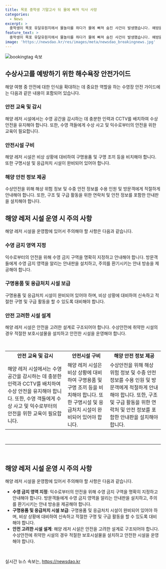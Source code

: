```yaml
---
title: 목포 중학생 기말고사 뒤 물에 빠져 익사 사망
categories:
  - News
excerpt: >
  중학생이 목포 유달유원지에서 물놀이를 하다가 물에 빠져 숨진 사건이 발생했습니다. 예방을 위해 수영 금지 지역임에도 불구하고 출입을 무시한 결과인데, 사고 경위가 정확히 조사 중입니다. 이 사고로부터 또 다시 안전수칙을 상기시키며, 유달유원지의 위험성과 안전 대책에 대한 논의가 필요합니다. KBS 허재희 기자입니다.
feature_text: >
  중학생이 목포 유달유원지에서 물놀이를 하다가 물에 빠져 숨진 사건이 발생했습니다. 예방을 위해 수영 금지 지역임에도 불구하고 출입을 무시한 결과인데, 사고 경위가 정확히 조사 중입니다. 이 사고로부터 또 다시 안전수칙을 상기시키며, 유달유원지의 위험성과 안전 대책에 대한 논의가 필요합니다. KBS 허재희 기자입니다.
image: 'https://newsdao.kr/res/images/meta/newsdao_breakingnews.jpg'
---
```


<p><img src="https://newsdao.kr/res/images/meta/newsdao_breakingnews.jpg" alt="bookingtag 속보" /></p>

<h2 data-ke-size="size26">수상사고를 예방하기 위한 해수욕장 안전가이드</h2>

<p data-ke-size="size16">해양 여행 중 안전에 대한 인식을 확대하는 데 중요한 역할을 하는 수영장 안전 가이드에는 다음과 같은 내용이 포함되어 있습니다. </p>

<h3><b>안전 교육 및 감시</b></h3>

<p data-ke-size="size16">해양 레저 시설에서는 수영 공간을 감시하는 데 충분한 인력과 CCTV를 배치하여 수상 안전을 유지해야 합니다. 또한, 수영 객들에게 수상 사고 및 익수로부터의 안전을 위한 교육이 필요합니다.</p>

<h3><b>안전시설 구비</b></h3>

<p data-ke-size="size16">해양 레저 시설은 비상 상황에 대비하여 구명용품 및 구명 조끼 등을 비치해야 합니다. 또한 구명시설 및 응급처치 시설이 완비되어 있어야 합니다.</p>

<h3><b>해양 안전 정보 제공</b></h3>

<p data-ke-size="size16">수상안전을 위해 해상 위험 정보 및 수중 안전 정보를 수용 인원 및 방문객에게 적절하게 안내해야 합니다. 또한, 구조 및 구급 활동을 위한 연락처 및 안전 정보를 포함한 안내판을 설치해야 합니다.</p>

<h2 data-ke-size="size26">해양 레저 시설 운영 시 주의 사항</h2>

<p data-ke-size="size16">해양 레저 시설을 운영함에 있어서 주의해야 할 사항은 다음과 같습니다.</p>

<h3><b>수영 금지 영역 지정</b></h3>

<p data-ke-size="size16">익수로부터의 안전을 위해 수영 금지 구역을 명확히 지정하고 안내해야 합니다. 방문객들에게 수영 금지 영역을 알리는 안내판을 설치하고, 주의를 환기시키는 안내 방송을 제공해야 합니다.</p>

<h3><b>구명용품 및 응급처치 시설 보급</b></h3>

<p data-ke-size="size16">구명용품 및 응급처치 시설이 완비되어 있어야 하며, 비상 상황에 대비하여 신속하고 적절한 구명 및 구급 활동을 할 수 있도록 대비해야 합니다.</p>

<h3><b>안전 고려한 시설 설계</b></h3>

<p data-ke-size="size16">해양 레저 시설은 안전을 고려한 설계로 구조되어야 합니다. 수상안전에 취약한 시설의 경우 적절한 보호시설물을 설치하고 안전한 시설을 운영해야 합니다.</p>

<p data-ke-size="size16">&nbsp;</p>

<table>
    <tbody>
        <tr>
            <td style="text-align: center; height: 17px;"><b>안전 교육 및 감시</b></td>
            <td style="text-align: center; height: 17px;"><b>안전시설 구비</b></td>
            <td style="text-align: center; height: 17px;"><b>해양 안전 정보 제공</b></td>
        </tr>
        <tr>
            <td style="text-align: left;">해양 레저 시설에서는 수영 공간을 감시하는 데 충분한 인력과 CCTV를 배치하여 수상 안전을 유지해야 합니다. 또한, 수영 객들에게 수상 사고 및 익수로부터의 안전을 위한 교육이 필요합니다.</td>
            <td style="text-align: left;">해양 레저 시설은 비상 상황에 대비하여 구명용품 및 구명 조끼 등을 비치해야 합니다. 또한 구명시설 및 응급처치 시설이 완비되어 있어야 합니다.</td>
            <td style="text-align: left;">수상안전을 위해 해상 위험 정보 및 수중 안전 정보를 수용 인원 및 방문객에게 적절하게 안내해야 합니다. 또한, 구조 및 구급 활동을 위한 연락처 및 안전 정보를 포함한 안내판을 설치해야 합니다.</td>
        </tr>
    </tbody>
</table>

<p data-ke-size="size16">&nbsp;</p>

<hr>

<p data-ke-size="size16">&nbsp;</p>

<h2 data-ke-size="size26">해양 레저 시설 운영 시 주의 사항</h2>

<p data-ke-size="size16">해양 레저 시설을 운영함에 있어서 주의해야 할 사항은 다음과 같습니다.</p>

<ul>
    <li><b>수영 금지 영역 지정</b>: 익수로부터의 안전을 위해 수영 금지 구역을 명확히 지정하고 안내해야 합니다. 방문객들에게 수영 금지 영역을 알리는 안내판을 설치하고, 주의를 환기시키는 안내 방송을 제공해야 합니다.</li>
    <li><b>구명용품 및 응급처치 시설 보급</b>: 구명용품 및 응급처치 시설이 완비되어 있어야 하며, 비상 상황에 대비하여 신속하고 적절한 구명 및 구급 활동을 할 수 있도록 대비해야 합니다.</li>
    <li><b>안전 고려한 시설 설계</b>: 해양 레저 시설은 안전을 고려한 설계로 구조되어야 합니다. 수상안전에 취약한 시설의 경우 적절한 보호시설물을 설치하고 안전한 시설을 운영해야 합니다.</li>
</ul>

<p data-ke-size="size16">&nbsp;</p>
실시간 뉴스 속보는, <a href="https://newsdao.kr" rel="dofollow">https://newsdao.kr</a>


